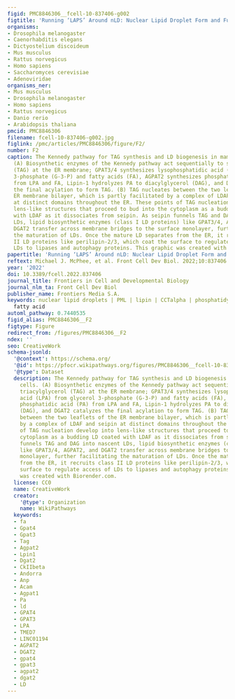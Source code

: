 ```yaml
---
figid: PMC8846306__fcell-10-837406-g002
figtitle: 'Running ‘LAPS’ Around nLD: Nuclear Lipid Droplet Form and Function'
organisms:
- Drosophila melanogaster
- Caenorhabditis elegans
- Dictyostelium discoideum
- Mus musculus
- Rattus norvegicus
- Homo sapiens
- Saccharomyces cerevisiae
- Adenoviridae
organisms_ner:
- Mus musculus
- Drosophila melanogaster
- Homo sapiens
- Rattus norvegicus
- Danio rerio
- Arabidopsis thaliana
pmcid: PMC8846306
filename: fcell-10-837406-g002.jpg
figlink: /pmc/articles/PMC8846306/figure/F2/
number: F2
caption: The Kennedy pathway for TAG synthesis and LD biogenesis in mammalian cells.
  (A) Biosynthetic enzymes of the Kennedy pathway act sequentially to synthesize triacylglycerol
  (TAG) at the ER membrane; GPAT3/4 synthesizes lysophosphatidic acid (LPA) from glycerol
  3-phosphate (G-3-P) and fatty acids (FA), AGPAT2 synthesizes phosphatidic acid (PA)
  from LPA and FA, Lipin-1 hydrolyzes PA to diacylglycerol (DAG), and DGAT2 catalyzes
  the final acylation to form TAG. (B) TAG nucleates between the two leaflets of the
  ER membrane bilayer, which is partly facilitated by a complex of LDAF and seipin
  at distinct domains throughout the ER. These points of TAG nucleation develop into
  lens-like structures that proceed to bud into the cytoplasm as a budding LD coated
  with LDAF as it dissociates from seipin. As seipin funnels TAG and DAG into nascent
  LDs, lipid biosynthetic enzymes (class I LD proteins) like GPAT3/4, AGPAT2, and
  DGAT2 transfer across membrane bridges to the surface monolayer, further facilitating
  the maturation of LDs. Once the mature LD separates from the ER, it recruits class
  II LD proteins like perilipin-2/3, which coat the surface to regulate access of
  LDs to lipases and autophagy proteins. This graphic was created with Biorender.com.
papertitle: 'Running ‘LAPS’ Around nLD: Nuclear Lipid Droplet Form and Function.'
reftext: Michael J. McPhee, et al. Front Cell Dev Biol. 2022;10:837406.
year: '2022'
doi: 10.3389/fcell.2022.837406
journal_title: Frontiers in Cell and Developmental Biology
journal_nlm_ta: Front Cell Dev Biol
publisher_name: Frontiers Media S.A.
keywords: nuclear lipid droplets | PML | lipin | CCTalpha | phosphatidylcholine |
  fatty acid
automl_pathway: 0.7440535
figid_alias: PMC8846306__F2
figtype: Figure
redirect_from: /figures/PMC8846306__F2
ndex: ''
seo: CreativeWork
schema-jsonld:
  '@context': https://schema.org/
  '@id': https://pfocr.wikipathways.org/figures/PMC8846306__fcell-10-837406-g002.html
  '@type': Dataset
  description: The Kennedy pathway for TAG synthesis and LD biogenesis in mammalian
    cells. (A) Biosynthetic enzymes of the Kennedy pathway act sequentially to synthesize
    triacylglycerol (TAG) at the ER membrane; GPAT3/4 synthesizes lysophosphatidic
    acid (LPA) from glycerol 3-phosphate (G-3-P) and fatty acids (FA), AGPAT2 synthesizes
    phosphatidic acid (PA) from LPA and FA, Lipin-1 hydrolyzes PA to diacylglycerol
    (DAG), and DGAT2 catalyzes the final acylation to form TAG. (B) TAG nucleates
    between the two leaflets of the ER membrane bilayer, which is partly facilitated
    by a complex of LDAF and seipin at distinct domains throughout the ER. These points
    of TAG nucleation develop into lens-like structures that proceed to bud into the
    cytoplasm as a budding LD coated with LDAF as it dissociates from seipin. As seipin
    funnels TAG and DAG into nascent LDs, lipid biosynthetic enzymes (class I LD proteins)
    like GPAT3/4, AGPAT2, and DGAT2 transfer across membrane bridges to the surface
    monolayer, further facilitating the maturation of LDs. Once the mature LD separates
    from the ER, it recruits class II LD proteins like perilipin-2/3, which coat the
    surface to regulate access of LDs to lipases and autophagy proteins. This graphic
    was created with Biorender.com.
  license: CC0
  name: CreativeWork
  creator:
    '@type': Organization
    name: WikiPathways
  keywords:
  - fa
  - Gpat4
  - Gpat3
  - Tag
  - Agpat2
  - Lpin1
  - Dgat2
  - CkIIbeta
  - Andorra
  - Anp
  - Acam
  - Agpat1
  - Pa
  - ld
  - GPAT4
  - GPAT3
  - LPA
  - TMED7
  - LINC01194
  - AGPAT2
  - DGAT2
  - gpat4
  - gpat3
  - agpat2
  - dgat2
  - LD
---
```

